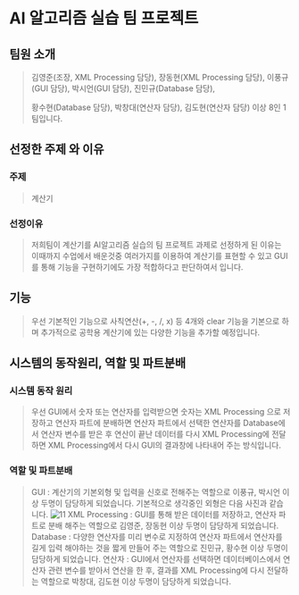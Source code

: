 # AI 알고리즘 실습 팀 프로젝트
## 팀원 소개
> 김영준(조장, XML Processing 담당), 
> 장동현(XML Processing 담당), 
> 이풍규(GUI 담당), 
> 박시언(GUI 담당), 
> 진민규(Database 담당), 
>
>
> 황수현(Database 담당), 
> 박창대(연산자 담당), 
> 김도현(연산자 담당) 
> 이상 8인 1팀입니다.
## 선정한 주제 와 이유
### 주제
> 계산기
### 선정이유
> 저희팀이 계산기를 AI알고리즘 실습의 팀 프로젝트 과제로 선정하게 된 이유는 이때까지 수업에서 배운것중 여러가지를 이용하여 계산기를 표현할 수 있고 GUI를 통해 기능을 구현하기에도 가장 적합하다고 판단하여서 입니다.
## 기능
> 우선 기본적인 기능으로 사칙연산(+, -, /, x) 등 4개와 clear 기능을 기본으로 하며 추가적으로 공학용 계산기에 있는 다양한 기능을 추가할 예정입니다.
## 시스템의 동작원리, 역할 및 파트분배
### 시스템 동작 원리
>우선 GUI에서 숫자 또는 연산자를 입력받으면 숫자는 XML Processing 으로 저장하고 연산자 파트에 분배하면 연산자 파트에서 선택한 연산자를 Database에서 연산자 변수를 받은 후 연산이 끝난 데이터를 다시 XML Processing에 전달하면 XML Processing에서 다시 GUI의 결과창에 나타내어 주는 방식입니다.
### 역할 및 파트분배
> GUI : 계산기의 기본외형 및 입력을 신호로 전해주는 역할으로 이풍규, 박시언 이상 두명이 담당하게 되었습니다. 기본적으로 생각중인 외형은 다음 사진과 같습니다.
![11](https://user-images.githubusercontent.com/89117576/140934304-5d8a2e86-0cab-4139-9368-6f504b74fbb3.PNG)
> XML Processing : GUI를 통해 받은 데이터를 저장하고, 연산자 파트로 분배 해주는 역할으로 김영준, 장동현 이상 두명이 담당하게 되었습니다.
> Database : 다양한 연산자를 미리 변수로 지정하여 연산자 파트에서 연산자를 길게 입력 해야하는 것을 짧게 만들어 주는 역할으로 진민규, 황수현 이상 두명이 담당하게 되었습니다.
> 연산자 : GUI에서 연산자를 선택하면 데이터베이스에서 연산자 관련 변수를 받아서 연산을 한 후, 결과를 XML Processing에 다시 전달하는 역할으로 박창대, 김도현 이상 두명이 담당하게 되었습니다.
